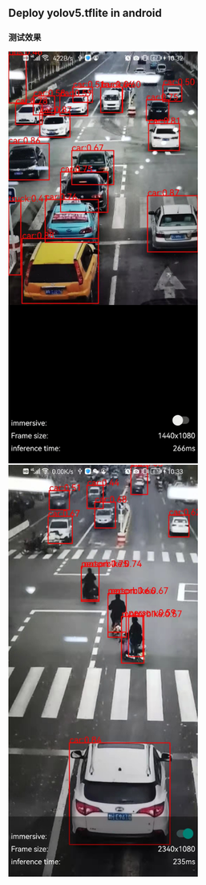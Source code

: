 ## Deploy yolov5.tflite in android

### 测试效果

<img src="https://raw.githubusercontent.com/yyccR/Pictures/master/yolov5_tflite_android/yolov5_tflite_android1.jpeg" width="378" height="819"/>   
<img src="https://raw.githubusercontent.com/yyccR/Pictures/master/yolov5_tflite_android/yolov5_tflite_android2.jpeg" width="378" height="819"/>
